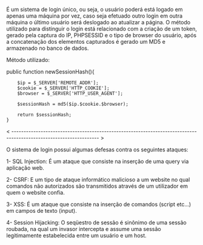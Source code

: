 É um sistema de login único, ou seja, o usuário poderá está logado em apenas uma máquina por vez, caso seja efetuado outro login em outra máquina o último usuário será deslogado ao atualizar a página.
O método utilizado para distinguir o login está relacionado com a criação de um token, gerado pela captura do IP, PHPSESSID e o tipo de browser do usuário, após a concatenação dos elementos capturados é gerado um MD5 e armazenado no banco de dados.

Método utilizado:

public function newSessionHash(){

		$ip = $_SERVER['REMOTE_ADDR'];
		$cookie = $_SERVER['HTTP_COOKIE'];
		$browser = $_SERVER['HTTP_USER_AGENT'];

		$sessionHash = md5($ip.$cookie.$browser); 

		return $sessionHash; 
	}

< ------------------------------------------------------------------------------------------------------------------ >

O sistema de login possui algumas defesas contra os seguintes ataques: 

1- SQL Injection: É um ataque que consiste na inserção de uma query via aplicação web.

2- CSRF: E um tipo de ataque informático malicioso a um website no qual comandos não autorizados são transmitidos através de um utilizador em quem o website confia.

3- XSS: É um ataque que consiste na inserção de comandos (script etc...) em campos de texto (input).

4- Session Hijacking: O seqüestro de sessão é sinônimo de uma sessão roubada, na qual um invasor intercepta e assume uma sessão legitimamente estabelecida entre um usuário e um host.
